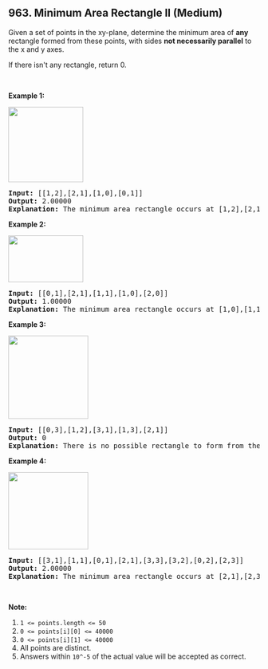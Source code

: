 <!--|This file generated by command(leetcode description); DO NOT EDIT.    |-->
<!--+----------------------------------------------------------------------+-->
<!--|@author    Openset <openset.wang@gmail.com>                           |-->
<!--|@link      https://github.com/openset                                 |-->
<!--|@home      https://github.com/openset/leetcode                        |-->
<!--+----------------------------------------------------------------------+-->

## 963. Minimum Area Rectangle II (Medium)

<p>Given a set of points in the xy-plane, determine the minimum area of <strong>any</strong> rectangle formed from these points, with sides <strong>not necessarily parallel</strong> to the x and y axes.</p>

<p>If there isn&#39;t any rectangle, return 0.</p>

<p>&nbsp;</p>

<p><strong>Example 1:</strong></p>

<p><img alt="" src="https://assets.leetcode.com/uploads/2018/12/21/1a.png" style="width: 150px; height: 151px;" /></p>

<pre>
<strong>Input: </strong><span id="example-input-1-1">[[1,2],[2,1],[1,0],[0,1]]</span>
<strong>Output: </strong><span id="example-output-1">2.00000
<strong>Explanation:</strong> </span><span>The minimum area rectangle occurs at [1,2],[2,1],[1,0],[0,1], with an area of 2.</span>
</pre>

<div>
<p><strong>Example 2:</strong></p>

<p><img alt="" src="https://assets.leetcode.com/uploads/2018/12/22/2.png" style="width: 150px; height: 94px;" /></p>

<pre>
<strong>Input: </strong><span id="example-input-2-1">[[0,1],[2,1],[1,1],[1,0],[2,0]]</span>
<strong>Output: </strong><span id="example-output-2">1.00000
</span><strong>Explanation:</strong> The minimum area rectangle occurs at [1,0],[1,1],[2,1],[2,0], with an area of 1.
</pre>

<div>
<p><strong>Example 3:</strong></p>

<p><img alt="" src="https://assets.leetcode.com/uploads/2018/12/22/3.png" style="width: 160px; height: 167px;" /></p>

<pre>
<strong>Input: </strong><span id="example-input-3-1">[[0,3],[1,2],[3,1],[1,3],[2,1]]</span>
<strong>Output: </strong><span id="example-output-3">0
</span><span><strong>Explanation:</strong> There is no possible rectangle to form from these points.</span>
</pre>

<div>
<p><strong>Example 4:</strong></p>

<p><img alt="" src="https://assets.leetcode.com/uploads/2018/12/21/4c.png" style="width: 160px; height: 155px;" /></p>

<pre>
<strong>Input: </strong><span id="example-input-4-1">[[3,1],[1,1],[0,1],[2,1],[3,3],[3,2],[0,2],[2,3]]</span>
<strong>Output: </strong><span id="example-output-4">2.00000
</span><span><strong>Explanation:</strong> The minimum area rectangle occurs at [2,1],[2,3],[3,3],[3,1], with an area of 2.</span>
</pre>
</div>

<p>&nbsp;</p>
</div>
</div>

<p><strong>Note:</strong></p>

<ol>
	<li><code>1 &lt;= points.length &lt;= 50</code></li>
	<li><code>0 &lt;=&nbsp;points[i][0] &lt;=&nbsp;40000</code></li>
	<li><code>0 &lt;=&nbsp;points[i][1] &lt;=&nbsp;40000</code></li>
	<li>All points are distinct.</li>
	<li>Answers within <code>10^-5</code> of the actual value will be accepted as correct.</li>
</ol>
